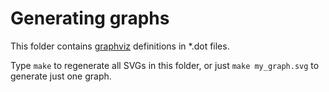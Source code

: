 # Generating graphs

This folder contains [graphviz](https://graphviz.org/) definitions in *.dot
files.

Type `make` to regenerate all SVGs in this folder, or just `make my_graph.svg`
to generate just one graph.